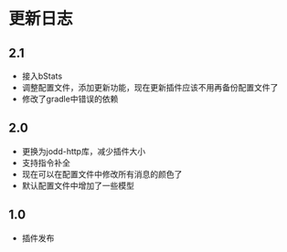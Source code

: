 # 更新日志
## 2.1
- 接入bStats
- 调整配置文件，添加更新功能，现在更新插件应该不用再备份配置文件了
- 修改了gradle中错误的依赖
## 2.0
- 更换为jodd-http库，减少插件大小
- 支持指令补全
- 现在可以在配置文件中修改所有消息的颜色了
- 默认配置文件中增加了一些模型
## 1.0
- 插件发布